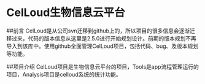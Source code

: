 # CelLoud生物信息云平台

##前言
CelLoud是从公司svn迁移到github上的，所以项目的很多信息会逐渐迁移过来，代码的版本信息从这里是2.5.0进行开始规划设计。前期的版本规划不再导入到该库中。使用github全面管理CelLoud项目，包括代码、bug、及版本规划等功能。

##项目介绍
CelLoud项目是生物信息云平台的项目，Tools是app流程管理运行的项目，Analysis项目是celloud系统的统计功能。
